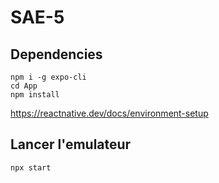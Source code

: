 # SAE-5

## Dependencies
```
npm i -g expo-cli
cd App
npm install
```

https://reactnative.dev/docs/environment-setup


## Lancer l'emulateur
```
npx start
```